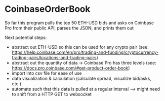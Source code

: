 # CoinbaseOrderBook

So far this program pulls the top 50 ETH-USD bids and asks on Coinbase Pro from their public API, parses the JSON, and prints them out

Next potential steps:
- abstract out ETH-USD so this can be used for any crypto pair (see: https://help.coinbase.com/en/pro/trading-and-funding/cryptocurrency-trading-pairs/locations-and-trading-pairs)
- abstract out the quantity of data -> Coinbase Pro has three levels (see: https://docs.pro.coinbase.com/#get-product-order-book)
- import into csv file for ease of use 
- data visualization & calculation (calculate spread, visualize bid/asks, etc.)
- automate such that this data is pulled at a regular interval --> might need to shift from a HTTP GET to websocket 
